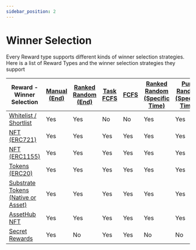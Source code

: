 ```yaml
---
sidebar_position: 2
---
```


# Winner Selection

Every Reward type supports different kinds of winner selection strategies. Here is a list of Reward Types and the winner selection strategies they support

| Reward - Winner Selection                                              | [Manual (End)](./manual) | [Ranked Random (End)](./ranked-random) | [Task FCFS](./task-fcfs) | [FCFS](./fcfs) | [Ranked Random (Specific Time)](./ranked-random-specific.md) | [Pure Random (Specific Time)](./pure-random-specific.md) |
| ---------------------------------------------------------------------- | ------------------------ | -------------------------------------- | ------------------------ | -------------- | ------------------------------------------------------------ | -------------------------------------------------------- |
| [Whitelist / Shortlist](../reward-types/whitelist-reward)              | Yes                      | Yes                                    | No                       | No             | Yes                                                          | Yes                                                      |
| [NFT (ERC721)](../reward-types/erc-721-rewards)                        | Yes                      | Yes                                    | Yes                      | Yes            | Yes                                                          | Yes                                                      |
| [NFT (ERC1155)](../reward-types/erc-1155-rewards)                      | Yes                      | Yes                                    | Yes                      | Yes            | Yes                                                          | Yes                                                      |
| [Tokens (ERC20)](../reward-types/erc-20-rewards)                       | Yes                      | Yes                                    | Yes                      | Yes            | Yes                                                          | Yes                                                      |
| [Substrate Tokens (Native or Asset)](../reward-types/substrate-tokens) | Yes                      | Yes                                    | Yes                      | Yes            | Yes                                                          | Yes                                                      |
| [AssetHub NFT](../reward-types/assethub-nft)                           | Yes                      | Yes                                    | Yes                      | Yes            | Yes                                                          | Yes                                                      |
| [Secret Rewards](../reward-types/secret-rewards)                       | Yes                      | No                                     | Yes                      | Yes            | No                                                           | No                                                       |

